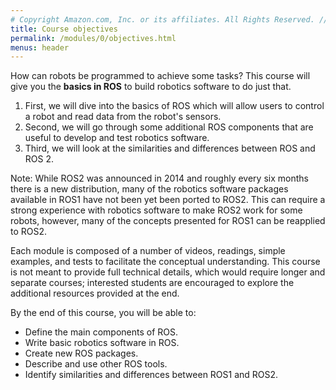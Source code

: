```yaml
---
# Copyright Amazon.com, Inc. or its affiliates. All Rights Reserved. // SPDX-License-Identifier: CC-BY-SA-4.0
title: Course objectives
permalink: /modules/0/objectives.html
menus: header
---
```


How can robots be programmed to achieve some tasks?
This course will give you the **basics in ROS** to build robotics software to do just that. 
1. First, we will dive into the basics of ROS which will allow users to control a robot and read data from the robot's sensors. 
2. Second, we will go through some additional ROS components that are useful to develop and test robotics software. 
3. Third, we will look at the similarities and differences between ROS and ROS 2. 

Note: While ROS2 was announced in 2014 and roughly every six months there is a new distribution, many of the robotics software packages available in ROS1 have not been yet been ported to ROS2. This can require a strong experience with robotics software to make ROS2 work for some robots, however, many of the concepts presented for ROS1 can be reapplied to ROS2. 

Each module is composed of a number of videos, readings, simple examples, and tests to facilitate the conceptual understanding. This course is not meant to provide full technical details, which would require longer and separate courses; interested students are encouraged to explore the additional resources provided at the end.


By the end of this course, you will be able to:
- Define the main components of ROS.
- Write basic robotics software in ROS.
- Create new ROS packages.
- Describe and use other ROS tools.
- Identify similarities and differences between ROS1 and ROS2.
